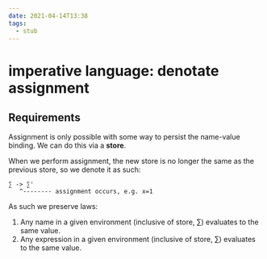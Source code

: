 ```yaml
---
date: 2021-04-14T13:38
tags: 
  - stub
---
```


# imperative language: denotate assignment

## Requirements

Assignment is only possible with some way to persist the name-value binding.
We can do this via a **store**.

When we perform assignment, the new store is no longer the same as the previous store, so we denote it as such:

```
∑ -> ∑'
   ^-------- assignment occurs, e.g. x=1
```

As such we preserve <e19c57b4> laws:

1. Any name in a given environment (inclusive of store, ∑) evaluates to the same value.
2. Any expression in a given environment (inclusive of store, ∑) evaluates to the same value.
